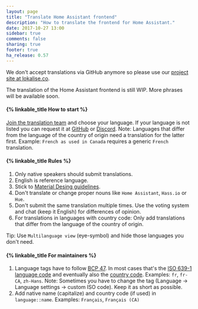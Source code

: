 ```yaml
---
layout: page
title: "Translate Home Assistant frontend"
description: "How to translate the frontend for Home Assistant."
date: 2017-10-27 13:00
sidebar: true
comments: false
sharing: true
footer: true
ha_release: 0.57
---
```


We don't accept translations via GitHub anymore so please use our [project site at lokalise.co](https://lokalise.co/signup/3420425759f6d6d241f598.13594006/all/).

The translation of the Home Assistant frontend is still WIP. More phrases will be available soon.

#### {% linkable_title How to start %}
[Join the translation team](https://lokalise.co/signup/3420425759f6d6d241f598.13594006/all/) and choose your language. If your language is not listed you can request it at [GitHub](https://github.com/home-assistant/home-assistant-polymer/issues/new) or [Discord](https://discord.gg/FGpNm2K).
Note: Languages that differ from the language of the country of origin need a translation for the latter first.  Example: `French as used in Canada` requires a generic `French` translation.

#### {% linkable_title Rules %}
1. Only native speakers should submit translations.
2. English is reference language.
3. Stick to [Material Desing guidelines](https://material.io/guidelines/style/writing.html).
4. Don't translate or change proper nouns like `Home Assistant`, `Hass.io` or `Hue`.
5. Don't submit the same translation multiple times. Use the voting system and chat (keep it English) for differences of opinion.
3. For translations in languages with country code: Only add translations that differ from the language of the country of origin.

Tip: Use `Multilanguage view` (eye-symbol) and hide those languages you don't need.

#### {% linkable_title For maintainers %}
1. Language tags  have to follow [BCP 47](https://tools.ietf.org/html/bcp47). In most cases that's the [ISO 639-1 language code](https://en.wikipedia.org/wiki/List_of_ISO_639-1_codes) and eventually also the [country code](https://en.wikipedia.org/wiki/ISO_3166-1#Officially_assigned_code_elements). Examples: `fr`, `fr-CA`, `zh-Hans`.
Note: Sometimes you have to change the tag (Language -> Language settings -> custom ISO code). Keep it as short as possible.
2. Add native name (capitalize) and country code (if used) in `language::name`.  Examples: `Français`, `Français (CA)`
